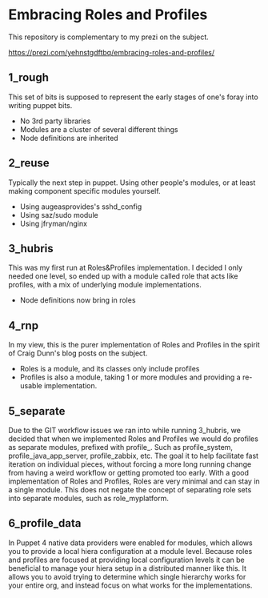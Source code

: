 # Embracing Roles and Profiles

This repository is complementary to my prezi on the subject.

https://prezi.com/yehnstgdftbq/embracing-roles-and-profiles/

## 1_rough

This set of bits is supposed to represent the early stages of one's foray
into writing puppet bits.

* No 3rd party libraries
* Modules are a cluster of several different things
* Node definitions are inherited

## 2_reuse

Typically the next step in puppet. Using other people's modules, or at least
making component specific modules yourself.

* Using augeasprovides's sshd_config
* Using saz/sudo module
* Using jfryman/nginx

## 3_hubris

This was my first run at Roles&Profiles implementation. I decided I only
needed one level, so ended up with a module called role that acts like
profiles, with a mix of underlying module implementations.

* Node definitions now bring in roles

## 4_rnp

In my view, this is the purer implementation of Roles and Profiles in the
spirit of Craig Dunn's blog posts on the subject.

* Roles is a module, and its classes only include profiles
* Profiles is also a module, taking 1 or more modules and providing a
   re-usable implementation.

## 5_separate

Due to the GIT workflow issues we ran into while running 3_hubris, we
decided that when we implemented Roles and Profiles we would do profiles
as separate modules, prefixed with profile_. Such as profile_system,
profile_java_app_server, profile_zabbix, etc.  The goal it to help
facilitate fast iteration on individual pieces, without forcing a more
long running change from having a weird workflow or getting promoted too
early.  With a good implementation of Roles and Profiles, Roles are very
minimal and can stay in a single module.  This does not negate the concept
of separating role sets into separate modules, such as role_myplatform.

## 6_profile_data

In Puppet 4 native data providers were enabled for modules, which allows
you to provide a local hiera configuration at a module level. Because roles
and profiles are focused at providing local configuration levels it can be
beneficial to manage your hiera setup in a distributed manner like this. It
allows you to avoid trying to determine which single hierarchy works for
your entire org, and instead focus on what works for the implementations.
